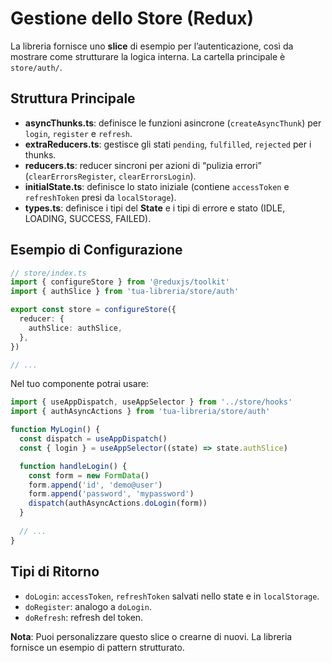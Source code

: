 # Gestione dello Store (Redux)

La libreria fornisce uno **slice** di esempio per l’autenticazione, così da mostrare come strutturare la logica interna. La cartella principale è `store/auth/`.

## Struttura Principale

- **asyncThunks.ts**: definisce le funzioni asincrone (`createAsyncThunk`) per `login`, `register` e `refresh`.
- **extraReducers.ts**: gestisce gli stati `pending`, `fulfilled`, `rejected` per i thunks.
- **reducers.ts**: reducer sincroni per azioni di “pulizia errori” (`clearErrorsRegister`, `clearErrorsLogin`).
- **initialState.ts**: definisce lo stato iniziale (contiene `accessToken` e `refreshToken` presi da `localStorage`).
- **types.ts**: definisce i tipi del **State** e i tipi di errore e stato (IDLE, LOADING, SUCCESS, FAILED).

## Esempio di Configurazione

```ts
// store/index.ts
import { configureStore } from '@reduxjs/toolkit'
import { authSlice } from 'tua-libreria/store/auth'

export const store = configureStore({
  reducer: {
    authSlice: authSlice,
  },
})

// ...
```

Nel tuo componente potrai usare:
```ts
import { useAppDispatch, useAppSelector } from '../store/hooks'
import { authAsyncActions } from 'tua-libreria/store/auth'

function MyLogin() {
  const dispatch = useAppDispatch()
  const { login } = useAppSelector((state) => state.authSlice)

  function handleLogin() {
    const form = new FormData()
    form.append('id', 'demo@user')
    form.append('password', 'mypassword')
    dispatch(authAsyncActions.doLogin(form))
  }
  
  // ...
}
```

## Tipi di Ritorno

- `doLogin`: `accessToken`, `refreshToken` salvati nello state e in `localStorage`.
- `doRegister`: analogo a `doLogin`.
- `doRefresh`: refresh del token.

**Nota**: Puoi personalizzare questo slice o crearne di nuovi. La libreria fornisce un esempio di pattern strutturato.